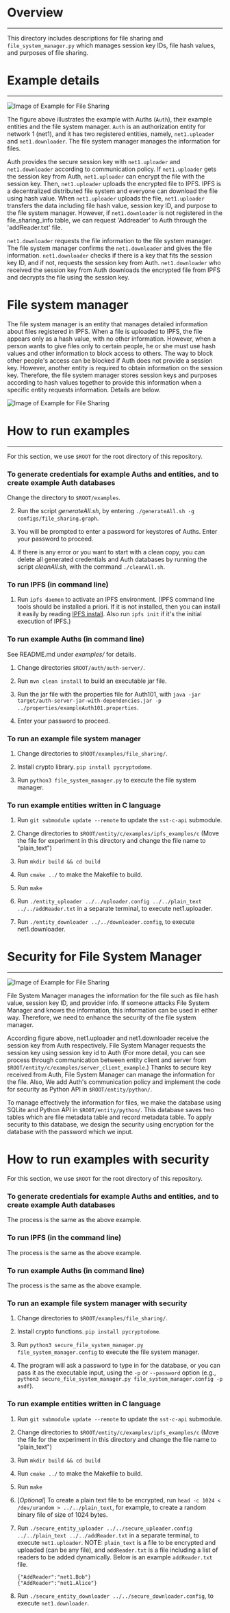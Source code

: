 # Overview
---
This directory includes descriptions for file sharing and `file_system_manager.py` which manages session key IDs, file hash values, and purposes of file sharing.


# Example details
---
![Image of Example for File Sharing](figures/example_description.png)

The figure above illustrates the example with Auths (`Auth`), their example entities and the file system manager. `Auth` is an authorization entity for network 1 (net1), and it has two registered entities, namely, `net1.uploader` and `net1.downloader`. The file system manager manages the information for files.

Auth provides the secure session key with `net1.uploader` and `net1.downloader` according to communication policy. If `net1.uploader` gets the session key from Auth, `net1.uploader` can encrypt the file with the session key. Then, `net1.uploader` uploads the encrypted file to IPFS. IPFS is a decentralized distributed file system and everyone can download the file using hash value. When `net1.uploader` uploads the file, `net1.uploader` transfers the data including file hash value, session key ID, and purpose to the file system manager. However, if `net1.downloader` is not registered in the file_sharing_info table, we can request 'Addreader' to Auth through the 'addReader.txt' file.

`net1.downloader` requests the file information to the file system manager. The file system manager confirms the `net1.downloader` and gives the file information. 
`net1.downloader` checks if there is a key that fits the session key ID, and if not, requests the session key from Auth. `net1.downloader` who received the session key from Auth downloads the encrypted file from IPFS and decrypts the file using the session key.

# File system manager
The file system manager is an entity that manages detailed information about files registered in IPFS. When a file is uploaded to IPFS, the file appears only as a hash value, with no other information. However, when a person wants to give files only to certain people, he or she must use hash values and other information to block access to others. The way to block other people's access can be blocked if Auth does not provide a session key. However, another entity is required to obtain information on the session key. Therefore, the file system manager stores session keys and purposes according to hash values together to provide this information when a specific entity requests information. Details are below.

![Image of Example for File Sharing](figures/file_system_manager.png)



# How to run examples
---
For this section, we use `$ROOT` for the root directory of this repository.

### To generate credentials for example Auths and entities, and to create example Auth databases
Change the directory to `$ROOT/examples`.

2. Run the script *generateAll.sh*, by entering `./generateAll.sh -g configs/file_sharing.graph`.

3. You will be prompted to enter a password for keystores of Auths. Enter your password to proceed.

4. If there is any error or you want to start with a clean copy, you can delete all generated credentials and Auth databases by running the script *cleanAll.sh*, with the command `./cleanAll.sh`.

### To run IPFS (in command line)
1. Run `ipfs daemon` to activate an IPFS environment. (IPFS command line tools should be installed a priori. If it is not installed, then you can install it easily by reading [IPFS install](https://docs.ipfs.tech/install/command-line/#install-official-binary-distributions). Also run `ipfs init` if it's the initial execution of IPFS.)

### To run example Auths (in command line)
See README.md under *examples/* for details.
1. Change directories `$ROOT/auth/auth-server/`.

2. Run `mvn clean install` to build an executable jar file.

3. Run the jar file with the properties file for Auth101, with `java -jar target/auth-server-jar-with-dependencies.jar -p ../properties/exampleAuth101.properties`.

4. Enter your password to proceed.

### To run an example file system manager

1. Change directories to `$ROOT/examples/file_sharing/`.

2. Install crypto library. `pip install pycryptodome`.

3. Run `python3 file_system_manager.py` to execute the file system manager.

### To run example entities written in C language

1. Run `git submodule update --remote` to update the `sst-c-api` submodule.

2. Change directories to `$ROOT/entity/c/examples/ipfs_examples/c` (Move the file for experiment in this directory and change the file name to "plain_text")

3. Run `mkdir build && cd build`

4. Run `cmake ../` to make the Makefile to build.

5. Run `make` 

6. Run `./entity_uploader ../../uploader.config ../../plain_text ../../addReader.txt` in a separate terminal, to execute net1.uploader.

7. Run `./entity_downloader ../../downloader.config`, to execute net1.downloader.

# Security for File System Manager
---
![Image of Example for File Sharing](figures/secure_file_system_manager.png)

File System Manager manages the information for the file such as file hash value, session key ID, and provider info. If someone attacks File System Manager and knows the information, this information can be used in either way. Therefore, we need to enhance the security of the file system manager. 

According figure above, net1.uploader and net1.downloader receive the session key from Auth respectively. File System Manager requests the session key using session key id to Auth (For more detail, you can see process through communication between entity client and server from `$ROOT/entity/c/examples/server_client_example`.) Thanks to secure key received from Auth, File System Manager can manage the information for the file. Also, We add Auth's communication policy and implement the code for security as Python API in `$ROOT/entity/python/`.

To manage effectively the information for files, we make the database using SQLite and Python API in `$ROOT/entity/python/`. This database saves two tables which are file metadata table and record metadata table. To apply security to this database, we design the security using encryption for the database with the password which we input.

# How to run examples with security

For this section, we use `$ROOT` for the root directory of this repository.

### To generate credentials for example Auths and entities, and to create example Auth databases

The process is the same as the above example.

### To run IPFS (in the command line)

The process is the same as the above example.

### To run example Auths (in command line)

The process is the same as the above example.

### To run an example file system manager with security

1. Change directories to `$ROOT/examples/file_sharing/`.

2. Install crypto functions. `pip install pycryptodome`.

3. Run `python3 secure_file_system_manager.py file_system_manager.config` to execute the file system manager.

4. The program will ask a password to type in for the database, or you can pass it as the executable input, using the `-p` or `--password` option (e.g., `python3 secure_file_system_manager.py file_system_manager.config -p asdf`).

### To run example entities written in C language

1. Run `git submodule update --remote` to update the `sst-c-api` submodule.

2. Change directories to `$ROOT/entity/c/examples/ipfs_examples/c` (Move the file for the experiment in this directory and change the file name to "plain_text")

3. Run `mkdir build && cd build`

4. Run `cmake ../` to make the Makefile to build.

5. Run `make` 

6. [*Optional*] To create a plain text file to be encrypted, run `head -c 1024 < /dev/urandom > ../../plain_text`, for example, to create a random binary file of size of 1024 bytes.

7. Run `./secure_entity_uploader ../../secure_uploader.config ../../plain_text ../../addReader.txt` in a separate terminal, to execute `net1.uploader`. NOTE: `plain_text` is a file to be encrypted and uploaded (can be any file), and `addReader.txt` is a file including a list of readers to be added dynamically. Below is an example `addReader.txt` file.
   ```
   {"AddReader":"net1.Bob"}
   {"AddReader":"net1.Alice"}
   ```

9. Run `./secure_entity_downloader ../../secure_downloader.config`, to execute `net1.downloader`.

